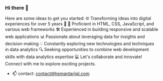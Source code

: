### Hi there 👋

Here are some ideas to get you started:
🌐 Transforming ideas into digital experiences for over 5 years 🚀
🔧 Proficient in HTML, CSS, JavaScript, and various web frameworks
🛠️ Experienced in building responsive and scalable web applications
📊 Passionate about leveraging data for insights and decision-making
💡 Constantly exploring new technologies and techniques in data analytics
🔍 Seeking opportunities to combine web development skills with data analytics expertise
💻 Let's collaborate and innovate! Connect with me to explore exciting projects.
- 📫 contact: contact@hemantarijal.com


